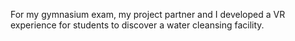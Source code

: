 For my gymnasium exam, my project partner and I developed a VR experience for students to discover a water cleansing facility.
